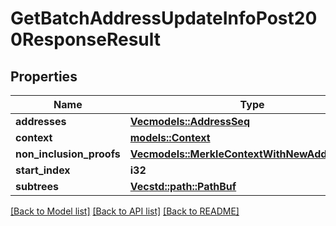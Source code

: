 # GetBatchAddressUpdateInfoPost200ResponseResult

## Properties

Name | Type | Description | Notes
------------ | ------------- | ------------- | -------------
**addresses** | [**Vec<models::AddressSeq>**](AddressSeq.md) |  | 
**context** | [**models::Context**](Context.md) |  | 
**non_inclusion_proofs** | [**Vec<models::MerkleContextWithNewAddressProof>**](MerkleContextWithNewAddressProof.md) |  | 
**start_index** | **i32** |  | 
**subtrees** | [**Vec<std::path::PathBuf>**](std::path::PathBuf.md) |  | 

[[Back to Model list]](../README.md#documentation-for-models) [[Back to API list]](../README.md#documentation-for-api-endpoints) [[Back to README]](../README.md)


